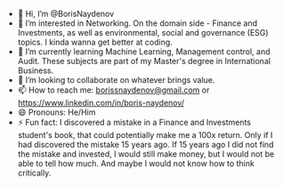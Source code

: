 - 👋 Hi, I’m @BorisNaydenov
- 👀 I’m interested in Networking. On the domain side - Finance and Investments, as well as environmental, social and governance (ESG) topics. I kinda wanna get better at coding.
- 🌱 I’m currently learning Machine Learning, Management control, and Audit. These subjects are part of my Master's degree in International Business.
- 💞️ I’m looking to collaborate on whatever brings value. 
- 📫 How to reach me: borissnaydenov@gmail.com or https://www.linkedin.com/in/boris-naydenov/
- 😄 Pronouns: He/Him
- ⚡ Fun fact: I discovered a mistake in a Finance and Investments student's book, that could potentially make me a 100x return. Only if I had discovered the mistake 15 years ago. If 15 years ago I did not find the mistake and invested, I would still make money, but I would not be able to tell how much. And maybe I would not know how to think critically.

<!---
BorisNaydenov/BorisNaydenov is a ✨ special ✨ repository because its `README.md` (this file) appears on your GitHub profile.
You can click the Preview link to take a look at your changes.
--->
